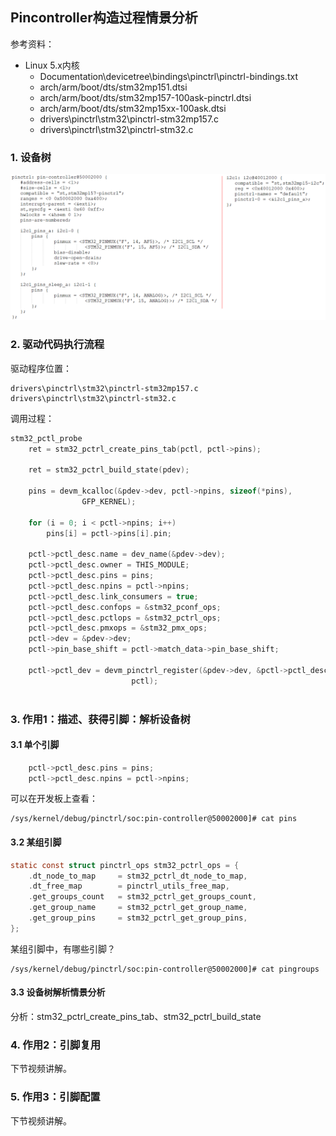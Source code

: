 ## Pincontroller构造过程情景分析

参考资料：

* Linux 5.x内核
  * Documentation\devicetree\bindings\pinctrl\pinctrl-bindings.txt
  * arch/arm/boot/dts/stm32mp151.dtsi
  * arch/arm/boot/dts/stm32mp157-100ask-pinctrl.dtsi  
  * arch/arm/boot/dts/stm32mp15xx-100ask.dtsi
  * drivers\pinctrl\stm32\pinctrl-stm32mp157.c
  * drivers\pinctrl\stm32\pinctrl-stm32.c

### 1. 设备树

![](pic/06_Pinctrl/14_pinctrl_dts_stm32mp157.png)

### 2. 驱动代码执行流程

驱动程序位置：

```shell
drivers\pinctrl\stm32\pinctrl-stm32mp157.c
drivers\pinctrl\stm32\pinctrl-stm32.c
```

调用过程：

```c
stm32_pctl_probe
	ret = stm32_pctrl_create_pins_tab(pctl, pctl->pins);

	ret = stm32_pctrl_build_state(pdev);

	pins = devm_kcalloc(&pdev->dev, pctl->npins, sizeof(*pins),
			    GFP_KERNEL);

	for (i = 0; i < pctl->npins; i++)
		pins[i] = pctl->pins[i].pin;

	pctl->pctl_desc.name = dev_name(&pdev->dev);
	pctl->pctl_desc.owner = THIS_MODULE;
	pctl->pctl_desc.pins = pins;
	pctl->pctl_desc.npins = pctl->npins;
	pctl->pctl_desc.link_consumers = true;
	pctl->pctl_desc.confops = &stm32_pconf_ops;
	pctl->pctl_desc.pctlops = &stm32_pctrl_ops;
	pctl->pctl_desc.pmxops = &stm32_pmx_ops;
	pctl->dev = &pdev->dev;
	pctl->pin_base_shift = pctl->match_data->pin_base_shift;

	pctl->pctl_dev = devm_pinctrl_register(&pdev->dev, &pctl->pctl_desc,
					       pctl);
    
```



### 3. 作用1：描述、获得引脚：解析设备树

#### 3.1 单个引脚

```c
	pctl->pctl_desc.pins = pins;
	pctl->pctl_desc.npins = pctl->npins;
```



可以在开发板上查看：

```shell
/sys/kernel/debug/pinctrl/soc:pin-controller@50002000]# cat pins
```





#### 3.2 某组引脚

```c
static const struct pinctrl_ops stm32_pctrl_ops = {
	.dt_node_to_map		= stm32_pctrl_dt_node_to_map,
	.dt_free_map		= pinctrl_utils_free_map,
	.get_groups_count	= stm32_pctrl_get_groups_count,
	.get_group_name		= stm32_pctrl_get_group_name,
	.get_group_pins		= stm32_pctrl_get_group_pins,
};

```

某组引脚中，有哪些引脚？

```shell
/sys/kernel/debug/pinctrl/soc:pin-controller@50002000]# cat pingroups
```



#### 3.3 设备树解析情景分析

分析：stm32_pctrl_create_pins_tab、stm32_pctrl_build_state



### 4. 作用2：引脚复用

下节视频讲解。

### 5. 作用3：引脚配置

下节视频讲解。

